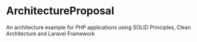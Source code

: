 # ArchitectureProposal
 An architecture example for PHP applications using SOLID Principles, Clean Architecture and Laravel Framework
